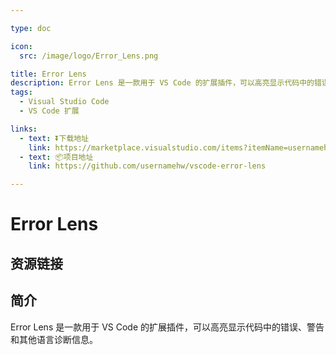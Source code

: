 ```yaml
---

type: doc

icon:
  src: /image/logo/Error_Lens.png

title: Error Lens
description: Error Lens 是一款用于 VS Code 的扩展插件，可以高亮显示代码中的错误、警告和其他语言诊断信息。
tags:
  - Visual Studio Code
  - VS Code 扩展

links:
  - text: ⏬下载地址
    link: https://marketplace.visualstudio.com/items?itemName=usernamehw.errorlens
  - text: 📦项目地址
    link: https://github.com/usernamehw/vscode-error-lens

---
```


<ShowLogo />

# Error Lens

<ShowTags />

<ShowBreadcrumb />

## 资源链接

<ShowLinks />

## 简介

Error Lens 是一款用于 VS Code 的扩展插件，可以高亮显示代码中的错误、警告和其他语言诊断信息。
